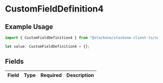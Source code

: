 # CustomFieldDefinition4

## Example Usage

```typescript
import { CustomFieldDefinition4 } from "@stackone/stackone-client-ts/sdk/models/shared";

let value: CustomFieldDefinition4 = {};
```

## Fields

| Field       | Type        | Required    | Description |
| ----------- | ----------- | ----------- | ----------- |